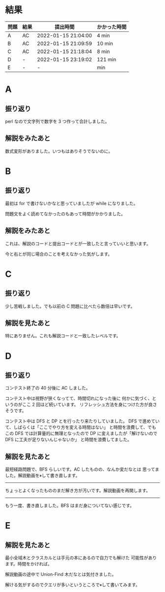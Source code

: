 # 結果

| 問題 | 結果 | 提出時間            | かかった時間 |
|------|------|---------------------|--------------|
| A    | AC   | 2022-01-15 21:04:00 | 4 min        |
| B    | AC   | 2022-01-15 21:09:59 | 10 min       |
| C    | AC   | 2022-01-15 21:18:04 | 8 min        |
| D    | -    | 2022-01-15 23:19:02 | 121 min      |
| E    | -    | -                   |     min      |

# A

## 振り返り

perl なので文字列で数字を 3 つ作って合計しました。

## 解説をみたあと

数式変形がありました。いつもはありそうでないのに。

# B

## 振り返り

最初は for で書けないかなと思っていましたが while になりました。

問題文をよく読めてなかったのもあって時間がかかりました。

## 解説をみたあと

これは、解説のコードと提出コードとが一致したと言っていいと思います。

今と右とが同じ場合のことを考えなかった気がします。

# C

## 振り返り

少し苦戦しました。でも以前の C 問題に比べたら数倍は早いです。

## 解説を見たあと

特にありません。これも解説コードと一致したレベルです。

# D

## 振り返り

コンテスト終了の 40 分後に AC しました。

コンテスト中は視野が狭くなってて、時間切れになった後に
何かに気づく、というのがここ 2 回ほど続いています。
リフレッシュ方法を身につけた方が良さそうです。

コンテスト中は DFS と DP とを行ったり来たりしていました。
DFS で進めていて、しばらくは「ここでやり方を変える時間はない」
と時間を浪費して、でもこの DFS では計算量的に無理となったので
DP に変えましたが「解けないので DFS に工夫が足りないんじゃないか」
と時間を浪費してました。

## 解説を見たあと

最短経路問題で、BFS らしいです。AC したものの、なんか変だなとは
思ってました。解説動画を⏸して書き直します。

---

ちょっとよくなったもののまだ解き方が汚いです。解説動画を再開します。

---

もう一度、書き直しました。BFS はまだ身についてない感じです。

# E

## 解説を見たあと

最小全域木とクラスカルとは手元の本にあるので自力でも解けた
可能性があります。時間をかければ。

解説動画の途中で Union-Find 木だなとは気付きました。

解ける気がするのでクエリが多いというところで⏸して書いてみます。
